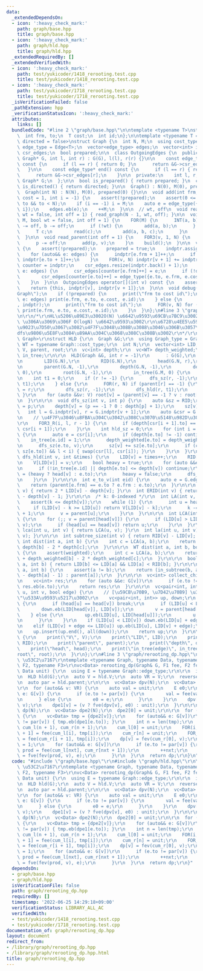 ```yaml
---
data:
  _extendedDependsOn:
  - icon: ':heavy_check_mark:'
    path: graph/base.hpp
    title: graph/base.hpp
  - icon: ':heavy_check_mark:'
    path: graph/hld.hpp
    title: graph/hld.hpp
  _extendedRequiredBy: []
  _extendedVerifiedWith:
  - icon: ':heavy_check_mark:'
    path: test/yukicoder/1418_rerooting.test.cpp
    title: test/yukicoder/1418_rerooting.test.cpp
  - icon: ':heavy_check_mark:'
    path: test/yukicoder/1718_rerooting.test.cpp
    title: test/yukicoder/1718_rerooting.test.cpp
  _isVerificationFailed: false
  _pathExtension: hpp
  _verificationStatusIcon: ':heavy_check_mark:'
  attributes:
    links: []
  bundledCode: "#line 2 \"graph/base.hpp\"\n\ntemplate <typename T>\nstruct Edge {\n\
    \  int frm, to;\n  T cost;\n  int id;\n};\n\ntemplate <typename T = int, bool\
    \ directed = false>\nstruct Graph {\n  int N, M;\n  using cost_type = T;\n  using\
    \ edge_type = Edge<T>;\n  vector<edge_type> edges;\n  vector<int> indptr;\n  vector<edge_type>\
    \ csr_edges;\n  bool prepared;\n\n  class OutgoingEdges {\n  public:\n    OutgoingEdges(const\
    \ Graph* G, int l, int r) : G(G), l(l), r(r) {}\n\n    const edge_type* begin()\
    \ const {\n      if (l == r) { return 0; }\n      return &G->csr_edges[l];\n \
    \   }\n\n    const edge_type* end() const {\n      if (l == r) { return 0; }\n\
    \      return &G->csr_edges[r];\n    }\n\n  private:\n    int l, r;\n    const\
    \ Graph* G;\n  };\n\n  bool is_prepared() { return prepared; }\n  constexpr bool\
    \ is_directed() { return directed; }\n\n  Graph() : N(0), M(0), prepared(0) {}\n\
    \  Graph(int N) : N(N), M(0), prepared(0) {}\n\n  void add(int frm, int to, T\
    \ cost = 1, int i = -1) {\n    assert(!prepared);\n    assert(0 <= frm && 0 <=\
    \ to && to < N);\n    if (i == -1) i = M;\n    auto e = edge_type({frm, to, cost,\
    \ i});\n    edges.eb(e);\n    ++M;\n  }\n\n  // wt, off\n  void read_tree(bool\
    \ wt = false, int off = 1) { read_graph(N - 1, wt, off); }\n\n  void read_graph(int\
    \ M, bool wt = false, int off = 1) {\n    FOR(M) {\n      INT(a, b);\n      a\
    \ -= off, b -= off;\n      if (!wt) {\n        add(a, b);\n      } else {\n  \
    \      T c;\n        read(c);\n        add(a, b, c);\n      }\n    }\n    build();\n\
    \  }\n\n  void read_parent(int off = 1) {\n    FOR3(v, 1, N) {\n      INT(p);\n\
    \      p -= off;\n      add(p, v);\n    }\n    build();\n  }\n\n  void build()\
    \ {\n    assert(!prepared);\n    prepared = true;\n    indptr.assign(N + 1, 0);\n\
    \    for (auto&& e: edges) {\n      indptr[e.frm + 1]++;\n      if (!directed)\
    \ indptr[e.to + 1]++;\n    }\n    FOR(v, N) indptr[v + 1] += indptr[v];\n    auto\
    \ counter = indptr;\n    csr_edges.resize(indptr.back() + 1);\n    for (auto&&\
    \ e: edges) {\n      csr_edges[counter[e.frm]++] = e;\n      if (!directed)\n\
    \        csr_edges[counter[e.to]++] = edge_type({e.to, e.frm, e.cost, e.id});\n\
    \    }\n  }\n\n  OutgoingEdges operator[](int v) const {\n    assert(prepared);\n\
    \    return {this, indptr[v], indptr[v + 1]};\n  }\n\n  void debug() {\n    print(\"\
    Graph\");\n    if (!prepared) {\n      print(\"frm to cost id\");\n      for (auto&&\
    \ e: edges) print(e.frm, e.to, e.cost, e.id);\n    } else {\n      print(\"indptr\"\
    , indptr);\n      print(\"frm to cost id\");\n      FOR(v, N) for (auto&& e: (*this)[v])\
    \ print(e.frm, e.to, e.cost, e.id);\n    }\n  }\n};\n#line 3 \"graph/hld.hpp\"\
    \n\r\n/*\r\nHL\u5206\u89E3\u3002O(N) \u6642\u9593\u69CB\u7BC9\u3002\r\nLCA, LA\
    \ \u306A\u3069\u306F O(logN) \u6642\u9593\u3002\r\n\u6728\u4EE5\u5916\u3001\u975E\
    \u9023\u7D50\u3067\u3082\u4F7F\u3048\u308B\u3088\u3046\u306B\u3057\u305F\u3002\
    dfs\u9806\u5E8F\u3084\u89AA\u304C\u3068\u308C\u308B\u3002\r\n*/\r\ntemplate <typename\
    \ Graph>\r\nstruct HLD {\r\n  Graph &G;\r\n  using Graph_type = Graph;\r\n  using\
    \ WT = typename Graph::cost_type;\r\n  int N;\r\n  vector<int> LID, RID, head,\
    \ V, parent, root;\r\n  vc<int> depth;\r\n  vc<WT> depth_weighted;\r\n  vector<bool>\
    \ in_tree;\r\n\r\n  HLD(Graph &G, int r = -1)\r\n      : G(G),\r\n        N(G.N),\r\
    \n        LID(G.N),\r\n        RID(G.N),\r\n        head(G.N, r),\r\n        V(G.N),\r\
    \n        parent(G.N, -1),\r\n        depth(G.N, -1),\r\n        depth_weighted(G.N,\
    \ 0),\r\n        root(G.N, -1),\r\n        in_tree(G.M, 0) {\r\n    assert(G.is_prepared());\r\
    \n    int t1 = 0;\r\n    if (r != -1) {\r\n      dfs_sz(r, -1);\r\n      dfs_hld(r,\
    \ t1);\r\n    } else {\r\n      FOR(r, N) if (parent[r] == -1) {\r\n        head[r]\
    \ = r;\r\n        dfs_sz(r, -1);\r\n        dfs_hld(r, t1);\r\n      }\r\n   \
    \ }\r\n    for (auto &&v: V) root[v] = (parent[v] == -1 ? v : root[parent[v]]);\r\
    \n  }\r\n\r\n  void dfs_sz(int v, int p) {\r\n    auto &sz = RID;\r\n    parent[v]\
    \ = p;\r\n    depth[v] = (p == -1 ? 0 : depth[p] + 1);\r\n    sz[v] = 1;\r\n \
    \   int l = G.indptr[v], r = G.indptr[v + 1];\r\n    auto &csr = G.csr_edges;\r\
    \n    // \u4F7F\u3046\u8FBA\u304C\u3042\u308C\u3070\u5148\u982D\u306B\u3059\u308B\
    \r\n    FOR3_R(i, l, r - 1) {\r\n      if (depth[csr[i + 1].to] == -1) swap(csr[i],\
    \ csr[i + 1]);\r\n    }\r\n    int hld_sz = 0;\r\n    for (int i = l; i < r; ++i)\
    \ {\r\n      auto e = csr[i];\r\n      if (depth[e.to] != -1) continue;\r\n  \
    \    in_tree[e.id] = 1;\r\n      depth_weighted[e.to] = depth_weighted[v] + e.cost;\r\
    \n      dfs_sz(e.to, v);\r\n      sz[v] += sz[e.to];\r\n      if (chmax(hld_sz,\
    \ sz[e.to]) && l < i) { swap(csr[l], csr[i]); }\r\n    }\r\n  }\r\n\r\n  void\
    \ dfs_hld(int v, int &times) {\r\n    LID[v] = times++;\r\n    RID[v] += LID[v];\r\
    \n    V[LID[v]] = v;\r\n    bool heavy = true;\r\n    for (auto &&e: G[v]) {\r\
    \n      if (!in_tree[e.id] || depth[e.to] <= depth[v]) continue;\r\n      head[e.to]\
    \ = (heavy ? head[v] : e.to);\r\n      heavy = false;\r\n      dfs_hld(e.to, times);\r\
    \n    }\r\n  }\r\n\r\n  int e_to_v(int eid) {\r\n    auto e = G.edges[eid];\r\n\
    \    return (parent[e.frm] == e.to ? e.frm : e.to);\r\n  }\r\n\r\n  int ELID(int\
    \ v) { return 2 * LID[v] - depth[v]; }\r\n  int ERID(int v) { return 2 * RID[v]\
    \ - depth[v] - 1; }\r\n\r\n  /* k: 0-indexed */\r\n  int LA(int v, int k) {\r\n\
    \    assert(k <= depth[v]);\r\n    while (1) {\r\n      int u = head[v];\r\n \
    \     if (LID[v] - k >= LID[u]) return V[LID[v] - k];\r\n      k -= LID[v] - LID[u]\
    \ + 1;\r\n      v = parent[u];\r\n    }\r\n  }\r\n\r\n  int LCA(int u, int v)\
    \ {\r\n    for (;; v = parent[head[v]]) {\r\n      if (LID[u] > LID[v]) swap(u,\
    \ v);\r\n      if (head[u] == head[v]) return u;\r\n    }\r\n  }\r\n\r\n  int\
    \ lca(int u, int v) { return LCA(u, v); }\r\n  int la(int u, int v) { return LA(u,\
    \ v); }\r\n\r\n  int subtree_size(int v) { return RID[v] - LID[v]; }\r\n\r\n \
    \ int dist(int a, int b) {\r\n    int c = LCA(a, b);\r\n    return depth[a] +\
    \ depth[b] - 2 * depth[c];\r\n  }\r\n\r\n  WT dist(int a, int b, bool weighted)\
    \ {\r\n    assert(weighted);\r\n    int c = LCA(a, b);\r\n    return depth_weighted[a]\
    \ + depth_weighted[b] - 2 * depth_weighted[c];\r\n  }\r\n\r\n  bool in_subtree(int\
    \ a, int b) { return LID[b] <= LID[a] && LID[a] < RID[b]; }\r\n\r\n  int move(int\
    \ a, int b) {\r\n    assert(a != b);\r\n    return (in_subtree(b, a) ? LA(b, depth[b]\
    \ - depth[a] - 1) : parent[a]);\r\n  }\r\n\r\n  vc<int> collect_child(int v) {\r\
    \n    vc<int> res;\r\n    for (auto &&e: G[v])\r\n      if (e.to != parent[v])\
    \ res.eb(e.to);\r\n    return res;\r\n  }\r\n\r\n  vc<pair<int, int>> get_path_decomposition(int\
    \ u, int v, bool edge) {\r\n    // [\u59CB\u70B9, \u7D42\u70B9] \u306E\"\u9589\
    \"\u533A\u9593\u5217\u3002\r\n    vc<pair<int, int>> up, down;\r\n    while (1)\
    \ {\r\n      if (head[u] == head[v]) break;\r\n      if (LID[u] < LID[v]) {\r\n\
    \        down.eb(LID[head[v]], LID[v]);\r\n        v = parent[head[v]];\r\n  \
    \    } else {\r\n        up.eb(LID[u], LID[head[u]]);\r\n        u = parent[head[u]];\r\
    \n      }\r\n    }\r\n    if (LID[u] < LID[v]) down.eb(LID[u] + edge, LID[v]);\r\
    \n    elif (LID[v] + edge <= LID[u]) up.eb(LID[u], LID[v] + edge);\r\n    reverse(all(down));\r\
    \n    up.insert(up.end(), all(down));\r\n    return up;\r\n  }\r\n\r\n  void debug()\
    \ {\r\n    print(\"V\", V);\r\n    print(\"LID\", LID);\r\n    print(\"RID\",\
    \ RID);\r\n    print(\"parent\", parent);\r\n    print(\"depth\", depth);\r\n\
    \    print(\"head\", head);\r\n    print(\"in_tree(edge)\", in_tree);\r\n    print(\"\
    root\", root);\r\n  }\r\n};\r\n#line 3 \"graph/rerooting_dp.hpp\"\n\r\n// snippet\
    \ \u53C2\u7167\r\ntemplate <typename Graph, typename Data, typename F1, typename\
    \ F2, typename F3>\r\nvc<Data> rerooting_dp(Graph& G, F1 fee, F2 fev, F3 fve,\
    \ Data unit) {\r\n  using E = typename Graph::edge_type;\r\n\r\n  int N = G.N;\r\
    \n  HLD hld(G);\r\n  auto V = hld.V;\r\n  auto VR = V;\r\n  reverse(all(VR));\r\
    \n  auto par = hld.parent;\r\n\r\n  vc<Data> dpv(N);\r\n  vc<Data> dpe1(N);\r\n\
    \r\n  for (auto&& v: VR) {\r\n    auto val = unit;\r\n    E e0;\r\n    for (auto&&\
    \ e: G[v]) {\r\n      if (e.to != par[v]) {\r\n        val = fee(val, dpe1[e.to]);\r\
    \n      } else {\r\n        e0 = e;\r\n      }\r\n    }\r\n    dpv[v] = fev(val,\
    \ v);\r\n    dpe1[v] = (v ? fve(dpv[v], e0) : unit);\r\n  }\r\n\r\n  vc<Data>\
    \ dp(N);\r\n  vc<Data> dpe2(N);\r\n  dpe2[0] = unit;\r\n\r\n  for (auto&& v: V)\
    \ {\r\n    vc<Data> tmp = {dpe2[v]};\r\n    for (auto&& e: G[v])\r\n      if (e.to\
    \ != par[v]) { tmp.eb(dpe1[e.to]); }\r\n    int n = len(tmp);\r\n    vc<Data>\
    \ cum_l(n + 1), cum_r(n + 1);\r\n    cum_l[0] = unit;\r\n    FOR(i, n) cum_l[i\
    \ + 1] = fee(cum_l[i], tmp[i]);\r\n    cum_r[n] = unit;\r\n    FOR_R(i, n) cum_r[i]\
    \ = fee(cum_r[i + 1], tmp[i]);\r\n    dp[v] = fev(cum_r[0], v);\r\n    int nxt\
    \ = 1;\r\n    for (auto&& e: G[v])\r\n      if (e.to != par[v]) {\r\n        auto\
    \ prod = fee(cum_l[nxt], cum_r[nxt + 1]);\r\n        ++nxt;\r\n        dpe2[e.to]\
    \ = fve(fev(prod, v), e);\r\n      }\r\n  }\r\n  return dp;\r\n}\n"
  code: "#include \"graph/base.hpp\"\r\n#include \"graph/hld.hpp\"\r\n\r\n// snippet\
    \ \u53C2\u7167\r\ntemplate <typename Graph, typename Data, typename F1, typename\
    \ F2, typename F3>\r\nvc<Data> rerooting_dp(Graph& G, F1 fee, F2 fev, F3 fve,\
    \ Data unit) {\r\n  using E = typename Graph::edge_type;\r\n\r\n  int N = G.N;\r\
    \n  HLD hld(G);\r\n  auto V = hld.V;\r\n  auto VR = V;\r\n  reverse(all(VR));\r\
    \n  auto par = hld.parent;\r\n\r\n  vc<Data> dpv(N);\r\n  vc<Data> dpe1(N);\r\n\
    \r\n  for (auto&& v: VR) {\r\n    auto val = unit;\r\n    E e0;\r\n    for (auto&&\
    \ e: G[v]) {\r\n      if (e.to != par[v]) {\r\n        val = fee(val, dpe1[e.to]);\r\
    \n      } else {\r\n        e0 = e;\r\n      }\r\n    }\r\n    dpv[v] = fev(val,\
    \ v);\r\n    dpe1[v] = (v ? fve(dpv[v], e0) : unit);\r\n  }\r\n\r\n  vc<Data>\
    \ dp(N);\r\n  vc<Data> dpe2(N);\r\n  dpe2[0] = unit;\r\n\r\n  for (auto&& v: V)\
    \ {\r\n    vc<Data> tmp = {dpe2[v]};\r\n    for (auto&& e: G[v])\r\n      if (e.to\
    \ != par[v]) { tmp.eb(dpe1[e.to]); }\r\n    int n = len(tmp);\r\n    vc<Data>\
    \ cum_l(n + 1), cum_r(n + 1);\r\n    cum_l[0] = unit;\r\n    FOR(i, n) cum_l[i\
    \ + 1] = fee(cum_l[i], tmp[i]);\r\n    cum_r[n] = unit;\r\n    FOR_R(i, n) cum_r[i]\
    \ = fee(cum_r[i + 1], tmp[i]);\r\n    dp[v] = fev(cum_r[0], v);\r\n    int nxt\
    \ = 1;\r\n    for (auto&& e: G[v])\r\n      if (e.to != par[v]) {\r\n        auto\
    \ prod = fee(cum_l[nxt], cum_r[nxt + 1]);\r\n        ++nxt;\r\n        dpe2[e.to]\
    \ = fve(fev(prod, v), e);\r\n      }\r\n  }\r\n  return dp;\r\n}"
  dependsOn:
  - graph/base.hpp
  - graph/hld.hpp
  isVerificationFile: false
  path: graph/rerooting_dp.hpp
  requiredBy: []
  timestamp: '2022-06-25 14:29:18+09:00'
  verificationStatus: LIBRARY_ALL_AC
  verifiedWith:
  - test/yukicoder/1418_rerooting.test.cpp
  - test/yukicoder/1718_rerooting.test.cpp
documentation_of: graph/rerooting_dp.hpp
layout: document
redirect_from:
- /library/graph/rerooting_dp.hpp
- /library/graph/rerooting_dp.hpp.html
title: graph/rerooting_dp.hpp
---
```

